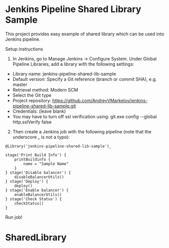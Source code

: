 # Jenkins Pipeline Shared Library Sample

This project provides easy example of shared library which can be used into Jenkins pipeline.

Setup instructions

1. In Jenkins, go to Manage Jenkins → Configure System. Under Global Pipeline Libraries, add a library with the following settings:
  * Library name: jenkins-pipeline-shared-lib-sample
  * Default version: Specify a Git reference (branch or commit SHA), e.g. master
  * Retrieval method: Modern SCM
  * Select the Git type
  * Project repository: https://github.com/AndreyVMarkelov/jenkins-pipeline-shared-lib-sample.git
  * Credentials: (leave blank)
  * You may have to turn off ssl verification using:     git.exe config --global http.sslVerify false

2. Then create a Jenkins job with the following pipeline (note that the underscore _ is not a typo):

```
@Library('jenkins-pipeline-shared-lib-sample')_

stage('Print Build Info') {
    printBuildinfo {
        name = "Sample Name"
    }
} stage('Disable balancer') {
    disableBalancerUtils()
} stage('Deploy') {
    deploy()
} stage('Enable balancer') {
    enableBalancerUtils()
} stage('Check Status') {
    checkStatus()
}
```

Run job!
# SharedLibrary
